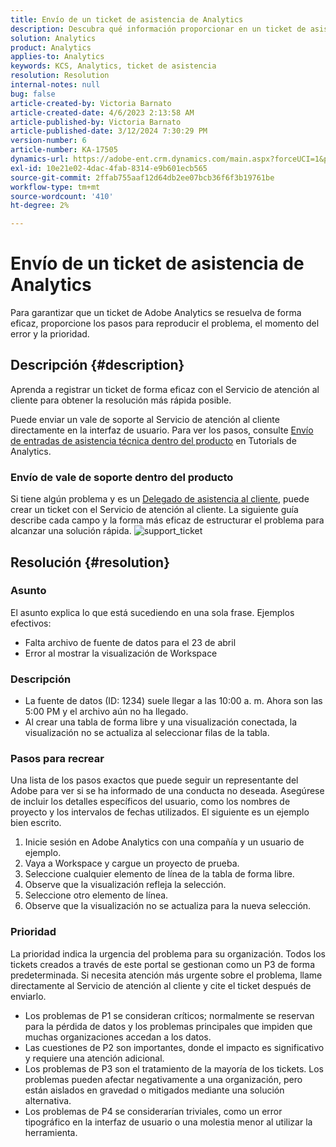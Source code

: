 ```yaml
---
title: Envío de un ticket de asistencia de Analytics
description: Descubra qué información proporcionar en un ticket de asistencia de Analytics para una resolución eficaz.
solution: Analytics
product: Analytics
applies-to: Analytics
keywords: KCS, Analytics, ticket de asistencia
resolution: Resolution
internal-notes: null
bug: false
article-created-by: Victoria Barnato
article-created-date: 4/6/2023 2:13:58 AM
article-published-by: Victoria Barnato
article-published-date: 3/12/2024 7:30:29 PM
version-number: 6
article-number: KA-17505
dynamics-url: https://adobe-ent.crm.dynamics.com/main.aspx?forceUCI=1&pagetype=entityrecord&etn=knowledgearticle&id=648fd6aa-20d4-ed11-a7c7-6045bd006295
exl-id: 10e21e02-4dac-4fab-8314-e9b601ecb565
source-git-commit: 2ffab755aaf12d64db2ee07bcb36f6f3b19761be
workflow-type: tm+mt
source-wordcount: '410'
ht-degree: 2%

---
```


# Envío de un ticket de asistencia de Analytics


Para garantizar que un ticket de Adobe Analytics se resuelva de forma eficaz, proporcione los pasos para reproducir el problema, el momento del error y la prioridad.

## Descripción {#description}


Aprenda a registrar un ticket de forma eficaz con el Servicio de atención al cliente para obtener la resolución más rápida posible.

Puede enviar un vale de soporte al Servicio de atención al cliente directamente en la interfaz de usuario. Para ver los pasos, consulte [Envío de entradas de asistencia técnica dentro del producto](https://experienceleague.adobe.com/docs/analytics-learn/tutorials/intro-to-analytics/getting-help/in-product-support-ticket-submission.html) en Tutorials de Analytics.

### Envío de vale de soporte dentro del producto

Si tiene algún problema y es un [Delegado de asistencia al cliente](https://helpx.adobe.com/es/experience-cloud/supported-users.html), puede crear un ticket con el Servicio de atención al cliente. La siguiente guía describe cada campo y la forma más eficaz de estructurar el problema para alcanzar una solución rápida.
![support_ticket](https://helpx.adobe.com/content/dam/help/en/analytics/kb/submitting-an-analytics-support-ticket/jcr:content/main-pars/image/support_ticket.png "support_ticket")

## Resolución {#resolution}


### Asunto

El asunto explica lo que está sucediendo en una sola frase. Ejemplos efectivos:

- Falta archivo de fuente de datos para el 23 de abril
- Error al mostrar la visualización de Workspace


### Descripción

- La fuente de datos (ID: 1234) suele llegar a las 10:00 a. m. Ahora son las 5:00 PM y el archivo aún no ha llegado.
- Al crear una tabla de forma libre y una visualización conectada, la visualización no se actualiza al seleccionar filas de la tabla.


### Pasos para recrear

Una lista de los pasos exactos que puede seguir un representante del Adobe para ver si se ha informado de una conducta no deseada. Asegúrese de incluir los detalles específicos del usuario, como los nombres de proyecto y los intervalos de fechas utilizados. El siguiente es un ejemplo bien escrito.

1. Inicie sesión en Adobe Analytics con una compañía y un usuario de ejemplo.
2. Vaya a Workspace y cargue un proyecto de prueba.
3. Seleccione cualquier elemento de línea de la tabla de forma libre.
4. Observe que la visualización refleja la selección.
5. Seleccione otro elemento de línea.
6. Observe que la visualización no se actualiza para la nueva selección.


### Prioridad

La prioridad indica la urgencia del problema para su organización. Todos los tickets creados a través de este portal se gestionan como un P3 de forma predeterminada. Si necesita atención más urgente sobre el problema, llame directamente al Servicio de atención al cliente y cite el ticket después de enviarlo.

- Los problemas de P1 se consideran críticos; normalmente se reservan para la pérdida de datos y los problemas principales que impiden que muchas organizaciones accedan a los datos.
- Las cuestiones de P2 son importantes, donde el impacto es significativo y requiere una atención adicional.
- Los problemas de P3 son el tratamiento de la mayoría de los tickets. Los problemas pueden afectar negativamente a una organización, pero están aislados en gravedad o mitigados mediante una solución alternativa.
- Los problemas de P4 se considerarían triviales, como un error tipográfico en la interfaz de usuario o una molestia menor al utilizar la herramienta.

<br>
